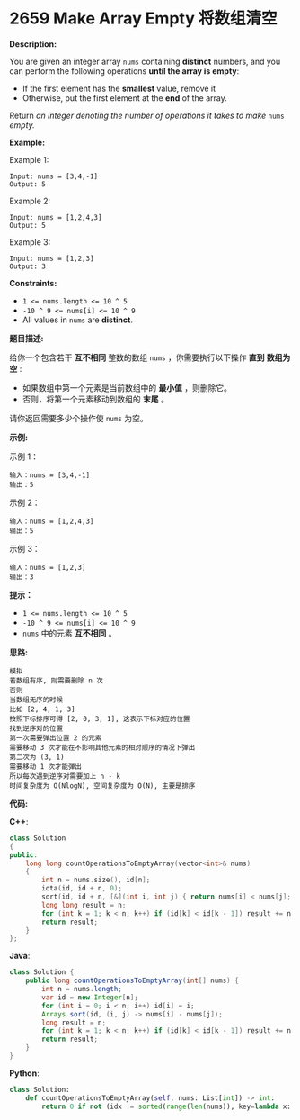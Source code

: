 # 2659 Make Array Empty 将数组清空

__Description:__

You are given an integer array `nums` containing __distinct__ numbers, and you can perform the following operations __until the array is empty__:

- If the first element has the __smallest__ value, remove it
- Otherwise, put the first element at the __end__ of the array.

Return _an integer denoting the number of operations it takes to make_ `nums` _empty._

__Example:__

Example 1:

```text
Input: nums = [3,4,-1]
Output: 5
```

Example 2:

```text
Input: nums = [1,2,4,3]
Output: 5
```

Example 3:

```text
Input: nums = [1,2,3]
Output: 3
```

__Constraints:__

- `1 <= nums.length <= 10 ^ 5`
- `-10 ^ 9 <= nums[i] <= 10 ^ 9`
- All values in `nums` are __distinct__.

__题目描述:__

给你一个包含若干 __互不相同__ 整数的数组 `nums` ，你需要执行以下操作 __直到__ __数组为空__ :

- 如果数组中第一个元素是当前数组中的 __最小值__ ，则删除它。
- 否则，将第一个元素移动到数组的 __末尾__ 。

请你返回需要多少个操作使 `nums` 为空。

__示例:__

示例 1：

```text
输入：nums = [3,4,-1]
输出：5
```

示例 2：

```text
输入：nums = [1,2,4,3]
输出：5
```

示例 3：

```text
输入：nums = [1,2,3]
输出：3
```

__提示：__

- `1 <= nums.length <= 10 ^ 5`
- `-10 ^ 9 <= nums[i] <= 10 ^ 9`
- `nums` 中的元素 __互不相同__ 。

__思路:__

```text
模拟
若数组有序, 则需要删除 n 次
否则
当数组无序的时候
比如 [2, 4, 1, 3]
按照下标排序可得 [2, 0, 3, 1], 这表示下标对应的位置
找到逆序对的位置
第一次需要弹出位置 2 的元素
需要移动 3 次才能在不影响其他元素的相对顺序的情况下弹出
第二次为 (3, 1)
需要移动 1 次才能弹出
所以每次遇到逆序对需要加上 n - k
时间复杂度为 O(NlogN), 空间复杂度为 O(N), 主要是排序
```

__代码:__

__C++__:

```C++
class Solution 
{
public:
    long long countOperationsToEmptyArray(vector<int>& nums) 
    {
        int n = nums.size(), id[n];
        iota(id, id + n, 0);
        sort(id, id + n, [&](int i, int j) { return nums[i] < nums[j]; });
        long long result = n;
        for (int k = 1; k < n; k++) if (id[k] < id[k - 1]) result += n - k;
        return result;
    }
};
```

__Java__:

```Java
class Solution {
    public long countOperationsToEmptyArray(int[] nums) {
        int n = nums.length;
        var id = new Integer[n];
        for (int i = 0; i < n; i++) id[i] = i;
        Arrays.sort(id, (i, j) -> nums[i] - nums[j]);
        long result = n; 
        for (int k = 1; k < n; k++) if (id[k] < id[k - 1]) result += n - k;
        return result;
    }
}
```

__Python__:

```Python
class Solution:
    def countOperationsToEmptyArray(self, nums: List[int]) -> int:
        return 0 if not (idx := sorted(range(len(nums)), key=lambda x: nums[x])) else sum((len(nums) - k) * (i < pre) for k, (pre, i) in enumerate(pairwise(idx), 1)) + len(nums)
```
